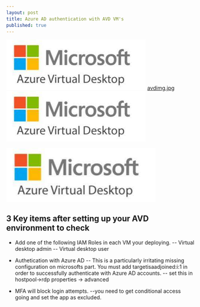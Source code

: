 ```yaml
---
layout: post
title: Azure AD authentication with AVD VM's
published: true
---
```

![avdimg.jpg](../_posts/avdimg.jpg)
[avdimg.jpg](./avdimg.jpg)
<img src="./_posts/avdimg.jpg" class="img-responsive" alt="">

<img src="./avdimg.jpg" width="400" alt="hi" class="inline"/>

## 3 Key items after setting up your AVD environment to check


- Add one of the following IAM Roles in each VM your deploying.
-- Virtual desktop admin
-- Virtual desktop user


- Authetication with Azure AD
-- This is a particularly irritating missing configuration on microsofts part.  You must add targetisaadjoined:i:1 in order to successfully authenticate with Azure AD accounts.
-- set this in hostpool->rdp properties -> advanced


- MFA will block login attempts.
--you need to get conditional access going and set the app as excluded.
